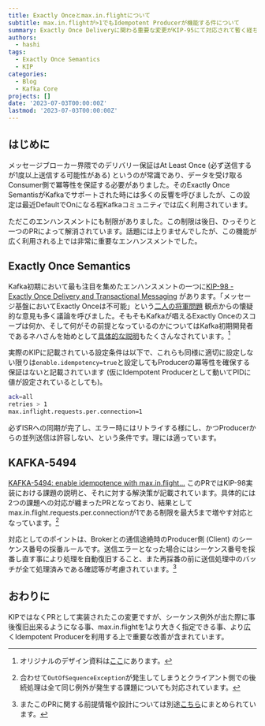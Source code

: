 ```yaml
---
title: Exactly Onceとmax.in.flightについて
subtitle: max.in.flightが>1でもIdempotent Producerが機能する件について
summary: Exactly Once Deliveryに関わる重要な変更がKIP-95にて対応されて暫く経ちます。仕組み上Producer側の並列送信数は1に設定する必要がありましたが、後日のエンハンスメントで最大5まで対応出来る事になっています。
authors:
  - hashi
tags:
  - Exactly Once Semantics
  - KIP
categories: 
  - Blog
  - Kafka Core
projects: []
date: '2023-07-03T00:00:00Z'
lastmod: '2023-07-03T00:00:00Z'
---
```

## はじめに
メッセージブローカー界隈でのデリバリー保証はAt Least Once (必ず送信するが1度以上送信する可能性がある) というのが常識であり、データを受け取るConsumer側で冪等性を保証する必要がありました。そのExactly Once SemantisがKafkaでサポートされた時には多くの反響を呼びましたが、この設定は最近DefaultでOnになる程Kafkaコミュニティでは広く利用されています。

ただこのエンハンスメントにも制限がありました。この制限は後日、ひっそりと一つのPRによって解消されています。話題には上りませんでしたが、この機能が広く利用される上では非常に重要なエンハンスメントでした。

## Exactly Once Semantics
Kafka初期において最も注目を集めたエンハンスメントの一つに[KIP-98 - Exactly Once Delivery and Transactional Messaging](https://cwiki.apache.org/confluence/display/KAFKA/KIP-98+-+Exactly+Once+Delivery+and+Transactional+Messaging) があります。「メッセージ基盤においてExactly Onceは不可能」という[二人の将軍問題](https://ja.wikipedia.org/wiki/%E4%BA%8C%E4%BA%BA%E3%81%AE%E5%B0%86%E8%BB%8D%E5%95%8F%E9%A1%8C) 観点からの懐疑的な意見も多く議論を呼びました。そもそもKafkaが唱えるExactly Onceのスコープは何か、そして何がその前提となっているのかについてはKafka初期開発者であるネハさんを始めとして[具体的な説明](https://www.confluent.io/blog/exactly-once-semantics-are-possible-heres-how-apache-kafka-does-it/)もたくさんなされています。[^1]

実際のKIPに記載されている設定条件は以下で、これらも同様に適切に設定しない限りは```enable.idempotency=true```と設定してもProducerの冪等性を確保する保証はないと記載されています (仮にIdempotent Producerとして動いてPIDに値が設定されているとしても)。
```bash
ack=all
retries > 1
max.inflight.requests.per.connection=1
```
必ずISRへの同期が完了し、エラー時にはリトライする様にし、かつProducerからの並列送信は許容しない、という条件です。理には適っています。

## KAFKA-5494
[KAFKA-5494: enable idempotence with max.in.flight...](https://github.com/apache/kafka/pull/3743) このPRではKIP-98実装における課題の説明と、それに対する解決策が記載されています。具体的には2つの課題への対応が纏まったPRとなっており、結果としてmax.in.flight.requests.per.connectionが1である制限を最大5まで増やす対応となっています。[^2]

対応としてのポイントは、Brokerとの通信途絶時のProducer側 (Client) のシーケンス番号の採番ルールです。送信エラーとなった場合にはシーケンス番号を採番し直す事により処理を自動復旧すること、また再採番の前に送信処理中のバッチが全て処理済みである確認等が考慮されています。[^3]

## おわりに
KIPではなくPRとして実装されたこの変更ですが、シーケンス例外が出た際に事後復旧出来るようになる事、max.in.flightを1より大きく指定できる事、より広くIdempotent Producerを利用する上で重要な改善が含まれています。

[^1]: オリジナルのデザイン資料は[ここ](https://docs.google.com/document/d/11Jqy_GjUGtdXJK94XGsEIK7CP1SnQGdp2eF0wSw9ra8/)にあります。 
[^2]: 合わせて```OutOfSequenceException```が発生してしまうとクライアント側での後続処理は全て同じ例外が発生する課題についても対応されています。
[^3]: またこのPRに関する前提情報や設計については別途[こちら](https://docs.google.com/document/d/1EBt5rDfsvpK6mAPOOWjxa9vY0hJ0s9Jx9Wpwciy0aVo/edit)にまとめられています。





